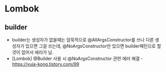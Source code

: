 # Lombok

## builder

- builder는 생성자가 없을때는 암묵적으로 @AllArgsConstructor를 쓰나 다른 생성자가 있으면 그걸 쓰는데, @NoArgsConstructor만 있으면 builder패턴으로 할 것이 없어서 에러가 남.
- [Lombok] @Builder 사용 시 @NoArgsConstructor 관련 에러 해결 - <https://yuja-kong.tistory.com/99>
